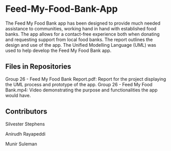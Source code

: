 # Feed-My-Food-Bank-App
The Feed My Food Bank app has been designed to provide much needed assistance to communities, working hand in hand with established food banks. The app allows for a contact-free experience both when donating and requesting support from local food banks. The report outlines the design and use of the app. The Unified Modelling Language (UML) was used to help develop the Feed My Food Bank app.

## Files in Repositories

Group 26 - Feed My Food Bank Report.pdf: Report for the project displaying the UML process and prototype of the app.
Group 26 - Feed My Food Bank.mp4: Video demonstrating the purpose and functionalities the app would have.

## Contributors 

Silvester Stephens

Anirudh Rayapeddi

Munir Suleman
